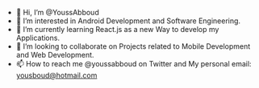 - 👋 Hi, I’m @YoussAbboud
- 👀 I’m interested in Android Development and Software Engineering.
- 🌱 I’m currently learning React.js as a new Way to develop my Applications.
- 💞️ I’m looking to collaborate on Projects related to Mobile Development and Web Development.
- 📫 How to reach me @youssabboud on Twitter and My personal email: yousboud@hotmail.com

<!---
YoussAbboud/YoussAbboud is a ✨ special ✨ repository because its `README.md` (this file) appears on your GitHub profile.
You can click the Preview link to take a look at your changes.
--->

